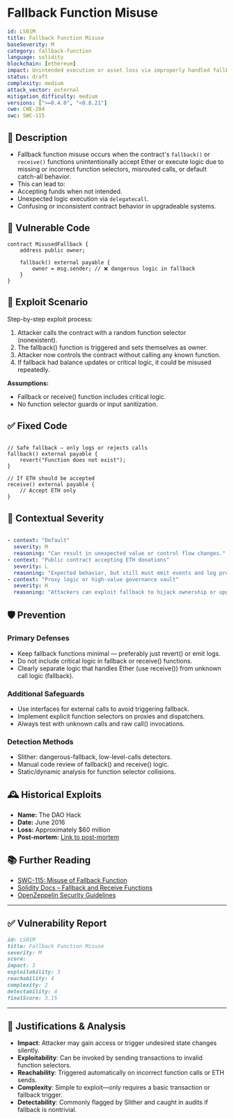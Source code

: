# Fallback Function Misuse

```YAML
id: LS01M
title: Fallback Function Misuse
baseSeverity: M
category: fallback-function
language: solidity
blockchain: [ethereum]
impact: Unintended execution or asset loss via improperly handled fallback
status: draft
complexity: medium
attack_vector: external
mitigation_difficulty: medium
versions: [">=0.4.0", "<0.8.21"]
cwe: CWE-284
swc: SWC-115
```

## 📝 Description

- Fallback function misuse occurs when the contract's `fallback()` or `receive()` functions unintentionally accept Ether or execute logic due to missing or incorrect function selectors, misrouted calls, or default catch-all behavior.
- This can lead to:
- Accepting funds when not intended.
- Unexpected logic execution via `delegatecall`.
- Confusing or inconsistent contract behavior in upgradeable systems.

## 🚨 Vulnerable Code

```solidity
contract MisusedFallback {
    address public owner;

    fallback() external payable {
        owner = msg.sender; // ❌ dangerous logic in fallback
    }
}
```

## 🧪 Exploit Scenario

Step-by-step exploit process:

1. Attacker calls the contract with a random function selector (nonexistent).
2. The fallback() function is triggered and sets themselves as owner.
3. Attacker now controls the contract without calling any known function.
4. If fallback had balance updates or critical logic, it could be misused repeatedly.

**Assumptions:**

- Fallback or receive() function includes critical logic.
- No function selector guards or input sanitization.

## ✅ Fixed Code

```solidity

// Safe fallback — only logs or rejects calls
fallback() external payable {
    revert("Function does not exist");
}

// If ETH should be accepted
receive() external payable {
    // Accept ETH only
}
```

## 🧭 Contextual Severity

```yaml

- context: "Default"
  severity: M
  reasoning: "Can result in unexpected value or control flow changes."
- context: "Public contract accepting ETH donations"
  severity: L
  reasoning: "Expected behavior, but still must emit events and log properly."
- context: "Proxy logic or high-value governance vault"
  severity: H
  reasoning: "Attackers can exploit fallback to hijack ownership or upgrade logic."
```

## 🛡️ Prevention

### Primary Defenses

- Keep fallback functions minimal — preferably just revert() or emit logs.
- Do not include critical logic in fallback or receive() functions.
- Clearly separate logic that handles Ether (use receive()) from unknown call logic (fallback).

### Additional Safeguards

- Use interfaces for external calls to avoid triggering fallback.
- Implement explicit function selectors on proxies and dispatchers.
- Always test with unknown calls and raw call() invocations.

### Detection Methods

- Slither: dangerous-fallback, low-level-calls detectors.
- Manual code review of fallback() and receive() logic.
- Static/dynamic analysis for function selector collisions.

## 🕰️ Historical Exploits

- **Name:** The DAO Hack 
- **Date:** June 2016 
- **Loss:** Approximately $60 million 
- **Post-mortem:** [Link to post-mortem](https://crypto.news/the-dao-attack-understanding-what-happened/)

## 📚 Further Reading

- [SWC-115: Misuse of Fallback Function](https://swcregistry.io/docs/SWC-115)
- [Solidity Docs – Fallback and Receive Functions](https://docs.soliditylang.org/en/latest/contracts.html#fallback-function)
- [OpenZeppelin Security Guidelines](https://docs.openzeppelin.com/contracts/4.x/api/security)

---

## ✅ Vulnerability Report

```markdown
id: LS01M
title: Fallback Function Misuse
severity: M
score:
impact: 3  
exploitability: 3
reachability: 4  
complexity: 2  
detectability: 4  
finalScore: 3.15
```

---

## 📄 Justifications & Analysis

- **Impact**: Attacker may gain access or trigger undesired state changes silently.
- **Exploitability**: Can be invoked by sending transactions to invalid function selectors.
- **Reachability**: Triggered automatically on incorrect function calls or ETH sends.
- **Complexity**: Simple to exploit—only requires a basic transaction or fallback trigger.
- **Detectability**: Commonly flagged by Slither and caught in audits if fallback is nontrivial.
